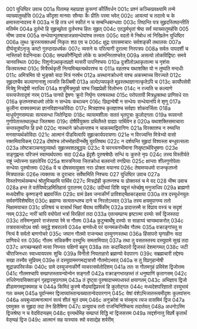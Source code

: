 001  युधिष्ठिर उवाच
001a पितामह महाप्राज्ञ कुरूणां कीर्तिवर्धन
001c प्रश्नं कञ्चित्प्रवक्ष्यामि तन्मे व्याख्यातुमर्हसि
002a कीदृशा मानवाः सौम्याः कैः प्रीतिः परमा भवेत्
002c आयत्यां च तदात्वे च के क्षमास्तान्वदस्व मे
003a न हि तत्र धनं स्फीतं न च सम्बन्धिबान्धवाः
003c तिष्ठन्ति यत्र सुहृदस्तिष्ठन्तीति मतिर्मम
004a दुर्लभो हि सुहृच्छ्रोता दुर्लभश्च हितः सुहृत्
004c एतद्धर्मभृतां श्रेष्ठ सर्वं व्याख्यातुमर्हसि
005  भीष्म उवाच
005a सन्धेयान्पुरुषान्राजन्नसन्धेयांश्च तत्त्वतः
005c वदतो मे निबोध त्वं निखिलेन युधिष्ठिर
006a लुब्धः क्रूरस्त्यक्तधर्मा निकृतः शठ एव च
006c क्षुद्रः पापसमाचारः सर्वशङ्की तथालसः
007a दीर्घसूत्रोऽनृजुः कष्टो गुरुदारप्रधर्षकः
007c व्यसने यः परित्यागी दुरात्मा निरपत्रपः
008a सर्वतः पापदर्शी च नास्तिको वेदनिन्दकः
008c सम्प्रकीर्णेन्द्रियो लोके यः कामनिरतश्चरेत्
009a असत्यो लोकविद्विष्टः समये चानवस्थितः
009c पिशुनोऽथाकृतप्रज्ञो मत्सरी पापनिश्चयः
010a दुःशीलोऽथाकृतात्मा च नृशंसः कितवस्तथा
010c मित्रैरर्थकृती नित्यमिच्छत्यर्थपरश्च यः
011a वहतश्च यथाशक्ति यो न तुष्यति मन्दधीः
011c अमित्रमिव यो भुङ्क्ते सदा मित्रं नरर्षभ
012a अस्थानक्रोधनो यश्च अकस्माच्च विरज्यते
012c सुहृदश्चैव कल्याणानाशु त्यजति किल्बिषी
013a अल्पेऽप्यपकृते मूढस्तथाज्ञानात्कृतेऽपि च
013c कार्योपसेवी मित्रेषु मित्रद्वेषी नराधिप
014a शत्रुर्मित्रमुखो यश्च जिह्मप्रेक्षी विलोभनः
014c न रज्यति च कल्याणे यस्त्यजेत्तादृशं नरम्
015a पानपो द्वेषणः क्रूरो निर्घृणः परुषस्तथा
015c परोपतापी मित्रध्रुक्तथा प्राणिवधे रतः
016a कृतघ्नश्चाधमो लोके न सन्धेयः कथञ्चन
016c छिद्रान्वेषी न सन्धेयः सन्धेयानपि मे शृणु
017a कुलीना वाक्यसम्पन्ना ज्ञानविज्ञानकोविदाः
017c मित्रज्ञाश्च कृतज्ञाश्च सर्वज्ञाः शोकवर्जिताः
018a माधुर्यगुणसम्पन्नाः सत्यसन्धा जितेन्द्रियाः
018c व्यायामशीलाः सततं भृतपुत्राः कुलोद्गताः
019a रूपवन्तो गुणोपेतास्तथालुब्धा जितश्रमाः
019c दोषैर्वियुक्ताः प्रथितैस्ते ग्राह्याः पार्थिवेन ह
020a यथाशक्तिसमाचाराः सन्तस्तुष्यन्ति हि प्रभो
020c नास्थाने क्रोधवन्तश्च न चाकस्माद्विरागिणः
021a विरक्ताश्च न रुष्यन्ति मनसाप्यर्थकोविदाः
021c आत्मानं पीडयित्वापि सुहृत्कार्यपरायणाः
021e न विरज्यन्ति मित्रेभ्यो वासो रक्तमिवाविकम्
022a दोषांश्च लोभमोहादीनर्थेषु युवतिष्वथ
022c न दर्शयन्ति सुहृदां विश्वस्ता बन्धुवत्सलाः
023a लोष्टकाञ्चनतुल्यार्थाः सुहृत्स्वशठबुद्धयः
023c ये चरन्त्यनभीमाना निसृष्टार्थविभूषणाः
023e सङ्गृह्णन्तः परिजनं स्वाम्यर्थपरमाः सदा
024a ईदृशैः पुरुषश्रेष्ठैः सन्धिं यः कुरुते नृपः
024c तस्य विस्तीर्यते राष्ट्रं ज्योत्स्ना ग्रहपतेरिव
025a शास्त्रनित्या जितक्रोधा बलवन्तो रणप्रियाः
025c क्षान्ताः शीलगुणोपेताः सन्धेयाः पुरुषोत्तमाः
026a ये च दोषसमायुक्ता नराः प्रोक्ता मयानघ
026c तेषामप्यधमो राजन्कृतघ्नो मित्रघातकः
026e त्यक्तव्यः स दुराचारः सर्वेषामिति निश्चयः
027  युधिष्ठिर उवाच
027a विस्तरेणार्थसम्बन्धं श्रोतुमिच्छामि पार्थिव
027c मित्रद्रोही कृतघ्नश्च यः प्रोक्तस्तं च मे वद
028  भीष्म उवाच
028a हन्त ते वर्तयिष्येऽहमितिहासं पुरातनम्
028c उदीच्यां दिशि यद्वृत्तं म्लेच्छेषु मनुजाधिप
029a ब्राह्मणो मध्यदेशीयः कृष्णाङ्गो ब्रह्मवर्जितः
029c ग्रामं प्रेक्ष्य जनाकीर्णं प्राविशद्भैक्षकाङ्क्षया
030a तत्र दस्युर्धनयुतः सर्ववर्णविशेषवित्
030c ब्रह्मण्यः सत्यसन्धश्च दाने च निरतोऽभवत्
031a तस्य क्षयमुपागम्य ततो भिक्षामयाचत
031c प्रतिश्रयं च वासार्थं भिक्षां चैवाथ वार्षिकीम्
032a प्रादात्तस्मै स विप्राय वस्त्रं च सदृशं नवम्
032c नारीं चापि वयोपेतां भर्त्रा विरहितां तदा
033a एतत्सम्प्राप्य हृष्टात्मा दस्योः सर्वं द्विजस्तदा
033c तस्मिन्गृहवरे राजंस्तया रेमे स गौतमः
034a कुटुम्बार्थेषु दस्योः स साहाय्यं चाप्यथाकरोत्
034c तत्रावसत्सोऽथ वर्षाः समृद्धे शबरालये
034e बाणवेध्ये परं यत्नमकरोच्चैव गौतमः
035a वक्राङ्गांस्तु स नित्यं वै सर्वतो बाणगोचरे
035c जघान गौतमो राजन्यथा दस्युगणस्तथा
036a हिंसापरो घृणाहीनः सदा प्राणिवधे रतः
036c गौतमः सन्निकर्षेण दस्युभिः समतामियात्
037a तथा तु वसतस्तस्य दस्युग्रामे सुखं तदा
037c अगच्छन्बहवो मासा निघ्नतः पक्षिणो बहून्
038a ततः कदाचिदपरो द्विजस्तं देशमागमत्
038c जटी चीराजिनधरः स्वाध्यायपरमः शुचिः
039a विनीतो नियताहारो ब्रह्मण्यो वेदपारगः
039c सब्रह्मचारी तद्देश्यः सखा तस्यैव सुप्रियम्
039e तं दस्युग्राममगमद्यत्रासौ गौतमोऽभवत्
040a स तु विप्रगृहान्वेषी शूद्रान्नपरिवर्जकः
040c ग्रामे दस्युजनाकीर्णे व्यचरत्सर्वतोदिशम्
041a ततः स गौतमगृहं प्रविवेश द्विजोत्तमः
041c गौतमश्चापि सम्प्राप्तस्तावन्योन्येन सङ्गतौ
042a वक्राङ्गभारहस्तं तं धनुष्पाणिं कृतागसम्
042c रुधिरेणावसिक्ताङ्गं गृहद्वारमुपागतम्
043a तं दृष्ट्वा पुरुषादाभमपध्वस्तं क्षयागतम्
043c अभिज्ञाय द्विजो व्रीडामगमद्वाक्यमाह च
044a किमिदं कुरुषे मौढ्याद्विप्रस्त्वं हि कुलोद्गतः
044c मध्यदेशपरिज्ञातो दस्युभावं गतः कथम्
045a पूर्वान्स्मर द्विजाग्र्यांस्तान्प्रख्यातान्वेदपारगान्
045c येषां वंशेऽभिजातस्त्वमीदृशः कुलपांसनः
046a अवबुध्यात्मनात्मानं सत्यं शीलं श्रुतं दमम्
046c अनुक्रोशं च संस्मृत्य त्यज वासमिमं द्विज
047a एवमुक्तः स सुहृदा तदा तेन हितैषिणा
047c प्रत्युवाच ततो राजन्विनिश्चित्य तदार्तवत्
048a अधनोऽस्मि द्विजश्रेष्ठ न च वेदविदप्यहम्
048c वृत्त्यर्थमिह सम्प्राप्तं विद्धि मां द्विजसत्तम
049a त्वद्दर्शनात्तु विप्रर्षे कृतार्थं वेद्म्यहं द्विज
049c आत्मानं सह यास्यावः श्वो वसाद्येह शर्वरीम्

